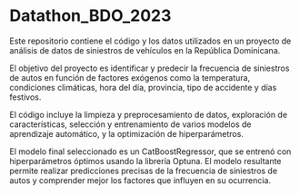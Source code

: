 # Datathon_BDO_2023


Este repositorio contiene el código y los datos utilizados en un proyecto de análisis de datos de siniestros de vehículos en la República Dominicana. 

El objetivo del proyecto es identificar y predecir la frecuencia de siniestros de autos en función de factores exógenos como la temperatura, condiciones climáticas, hora del día, provincia, tipo de accidente y días festivos. 

El código incluye la limpieza y preprocesamiento de datos, exploración de características, selección y entrenamiento de varios modelos de aprendizaje automático, y la optimización de hiperparámetros. 

El modelo final seleccionado es un CatBoostRegressor, que se entrenó con hiperparámetros óptimos usando la librería Optuna. El modelo resultante permite realizar predicciones precisas de la frecuencia de siniestros de autos y comprender mejor los factores que influyen en su ocurrencia.
